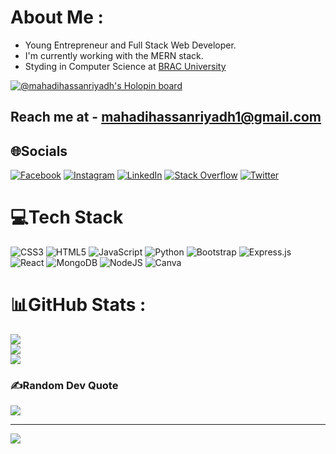 # About Me :
- Young Entrepreneur and Full Stack Web Developer.
- I'm currently working with the MERN stack.
- Styding in Computer Science at [BRAC University](https://www.bracu.ac.bd/)

[![@mahadihassanriyadh's Holopin board](https://holopin.io/api/user/board?user=mahadihassanriyadh)](https://holopin.io/@mahadihassanriyadh)


## Reach me at - mahadihassanriyadh1@gmail.com

## 🌐Socials
[![Facebook](https://img.shields.io/badge/Facebook-%231877F2.svg?logo=Facebook&logoColor=white)](https://facebook.com/mahadihassanriyadhprofile) [![Instagram](https://img.shields.io/badge/Instagram-%23E4405F.svg?logo=Instagram&logoColor=white)](https://instagram.com/mahadihassanriyadh) [![LinkedIn](https://img.shields.io/badge/LinkedIn-%230077B5.svg?logo=linkedin&logoColor=white)](https://linkedin.com/in/mahadihassanriyadh) [![Stack Overflow](https://img.shields.io/badge/-Stackoverflow-FE7A16?logo=stack-overflow&logoColor=white)](https://stackoverflow.com/users/16552999/mahadi-hassan-riyadh) [![Twitter](https://img.shields.io/badge/Twitter-%231DA1F2.svg?logo=Twitter&logoColor=white)](https://twitter.com/i_am_riyadh) 

# 💻Tech Stack
![CSS3](https://img.shields.io/badge/css3-%231572B6.svg?style=for-the-badge&logo=css3&logoColor=white) ![HTML5](https://img.shields.io/badge/html5-%23E34F26.svg?style=for-the-badge&logo=html5&logoColor=white) ![JavaScript](https://img.shields.io/badge/javascript-%23323330.svg?style=for-the-badge&logo=javascript&logoColor=%23F7DF1E) ![Python](https://img.shields.io/badge/python-3670A0?style=for-the-badge&logo=python&logoColor=ffdd54) ![Bootstrap](https://img.shields.io/badge/bootstrap-%23563D7C.svg?style=for-the-badge&logo=bootstrap&logoColor=white) ![Express.js](https://img.shields.io/badge/express.js-%23404d59.svg?style=for-the-badge&logo=express&logoColor=%2361DAFB) ![React](https://img.shields.io/badge/react-%2320232a.svg?style=for-the-badge&logo=react&logoColor=%2361DAFB) ![MongoDB](https://img.shields.io/badge/MongoDB-%234ea94b.svg?style=for-the-badge&logo=mongodb&logoColor=white) ![NodeJS](https://img.shields.io/badge/node.js-6DA55F?style=for-the-badge&logo=node.js&logoColor=white) ![Canva](https://img.shields.io/badge/Canva-%2300C4CC.svg?style=for-the-badge&logo=Canva&logoColor=white)
# 📊GitHub Stats :
![](https://github-readme-stats.vercel.app/api?username=mahadihassanriyadh&theme=tokyonight&hide_border=true&include_all_commits=true&count_private=false)<br/>
![](https://github-readme-streak-stats.herokuapp.com/?user=mahadihassanriyadh&theme=tokyonight&hide_border=true)<br/>
![](https://github-readme-stats.vercel.app/api/top-langs/?username=mahadihassanriyadh&theme=tokyonight&hide_border=true&include_all_commits=true&count_private=false&layout=compact)

### ✍️Random Dev Quote
![](https://quotes-github-readme.vercel.app/api?type=horizontal&theme=tokyonight)

---
[![](https://visitcount.itsvg.in/api?id=mahadihassanriyadh&icon=2&color=1)](https://visitcount.itsvg.in)
